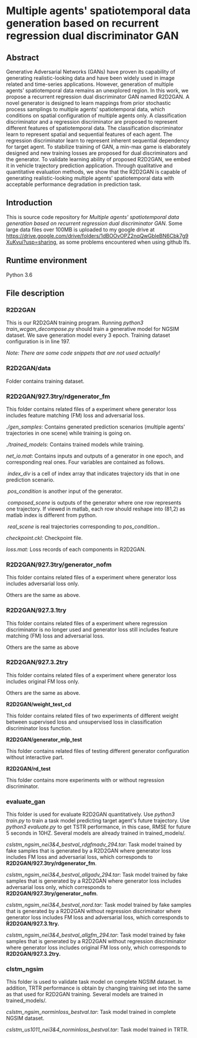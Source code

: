 # Multiple agents' spatiotemporal data generation based on recurrent regression dual discriminator GAN

## Abstract 

Generative Adversarial Networks (GANs) have proven its capability of generating realistic-looking data and have been widely used in image related and time-series applications. However, generation of multiple agents’ spatiotemporal data remains an unexplored region. In this work, we propose a recurrent regression dual discriminator GAN named R2D2GAN. A novel generator is designed to learn mappings from prior stochastic process samplings to multiple agents’ spatiotemporal data, which conditions on spatial configuration of multiple agents only. A classification discriminator and a regression discriminator are proposed to represent different features of spatiotemporal data. The classification discriminator learn to represent spatial and sequential features of each agent. The regression discriminator learn to represent inherent sequential dependency for target agent. To stabilize training of GAN, a min-max game is elaborately designed and new training losses are proposed for dual discriminators and the generator. To validate learning ability of proposed R2D2GAN, we embed it in vehicle trajectory prediction application. Through qualitative and quantitative evaluation methods, we show that the R2D2GAN is capable of generating realistic-looking multiple agents’ spatiotemporal data with acceptable performance degradation in prediction task.

## Introduction

This is source code repository for *Multiple agents' spatiotemporal data generation based on recurrent regression dual discriminator GAN*. Some large data files over 100MB is uploaded to my google drive at https://drive.google.com/drive/folders/1dBOOvOPZ2nqQwGbleBN6Cbk7g9XuKvui?usp=sharing, as some problems encountered when using github lfs.

## Runtime environment 

Python 3.6

## File description

### R2D2GAN

This is our R2D2GAN training program. Running *python3 train_wcgan_decompose.py*  should train a generative model for NGSIM dataset. We save generation model every 3 epoch. Training dataset configuration is in line 197. 

*Note: There are some code snippets that are not used actually!*

### R2D2GAN/data

Folder contains training dataset.

### R2D2GAN/927.3try/rdgenerator_fm

This folder contains related files of a experiment where generator loss includes feature matching (FM) loss and adversarial loss. 

*./gen_samples*: Contains generated prediction scenarios (multiple agents' trajectories in one scene) while training is going on. 

*./trained_models*: Contains trained models while training. 

*net_io.mat*: Contains inputs and outputs of a generator in one epoch, and corresponding real ones. Four variables are contained as follows.

​                   *index_div* is a cell of index array that indicates trajectory ids that in one prediction scenario. 

​					*pos_condition* is another input of the generator. 

​					*composed_scene* is outputs of the generator where one row represents one trajectory. If viewed in matlab, each row should reshape into (81,2) as 												  matlab index is different from python.

​					*real_scene* is real trajectories corresponding to *pos_condition*..

*checkpoint.ckl*: Checkpoint file.

*loss.mat:* Loss records of each components in R2D2GAN.

### R2D2GAN/927.3try/generator_nofm

This folder contains related files of a experiment where generator loss includes adversarial loss only. 

Others are the same as above.

### R2D2GAN/927.3.1try

This folder contains related files of a experiment where regression discriminator is no longer used and generator loss still includes feature matching (FM) loss and adversarial loss. 

Others are the same as above

### R2D2GAN/927.3.2try

This folder contains related files of a experiment where generator loss includes original FM loss only. 

Others are the same as above.

**R2D2GAN/weight_test_cd**

This folder contains related files of two experiments of different weight between supervised loss and unsupervised loss in classification discriminator loss function.

**R2D2GAN/generator_mlp_test**

This folder contains related files of testing different generator configuration without interactive part.

**R2D2GAN/rd_test**

This folder contains more experiments with or without regression discriminator.

### evaluate_gan

This folder is used for evaluate R2D2GAN quantitatively. Use *python3 train.py* to train a task model predicting target agent's future trajectory. Use *python3 evaluate.py* to get TSTR performance, in this case, RMSE for future 5 seconds in 10HZ. Several models are already trained in trained_models/.

*cslstm_ngsim_nei3&4_bestval_rdgfmadv_294.tar*: Task model trained by fake samples that is generated by a R2D2GAN where generator loss includes FM loss and adversarial loss, which corresponds to **R2D2GAN/927.3try/rdgenerator_fm**.

*cslstm_ngsim_nei3&4_bestval_allgadv_294.tar*: Task model trained by fake samples that is generated by a R2D2GAN where generator loss includes adversarial loss only, which corresponds to **R2D2GAN/927.3try/generator_nofm**.

*cslstm_ngsim_nei3&4_bestval_nord.tar:* Task model trained by fake samples that is generated by a R2D2GAN without regression discriminator where generator loss includes FM loss and adversarial loss, which corresponds to **R2D2GAN/927.3.1try.**

*cslstm_ngsim_nei3&4_bestval_allgfm_294.tar*: Task model trained by fake samples that is generated by a R2D2GAN without regression discriminator where generator loss includes original FM loss only, which corresponds to **R2D2GAN/927.3.2try.**

### clstm_ngsim

This folder is used to validate task model on complete NGSIM dataset. In addition, TRTR performance is obtain by changing training set into the same as that used for R2D2GAN training. Several models are trained in trained_models/.

*cslstm_ngsim_norminloss_bestval.tar*: Task model trained in complete NGSIM dataset.

*cslstm_us1011_nei3&4_norminloss_bestval.tar*: Task model trained in TRTR.